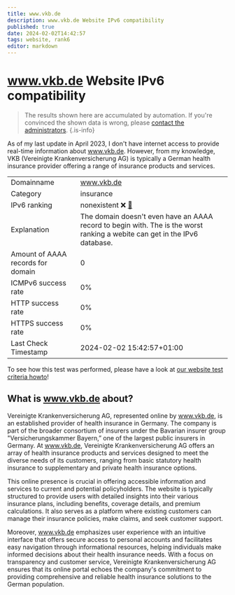 ```yaml
---
title: www.vkb.de
description: www.vkb.de Website IPv6 compatibility
published: true
date: 2024-02-02T14:42:57
tags: website, rank6
editor: markdown
---
```


# www.vkb.de Website IPv6 compatibility

> The results shown here are accumulated by automation. If you're convinced the shown data is wrong, please [contact the administrators](/howto/chat). 
{.is-info}

As of my last update in April 2023, I don't have internet access to provide real-time information about www.vkb.de. However, from my knowledge, VKB (Vereinigte Krankenversicherung AG) is typically a German health insurance provider offering a range of insurance products and services.


|   |   |
| - | - |
| Domainname | www.vkb.de
| Category | insurance |
| IPv6 ranking | nonexistent :x: [🔗](/howto/ranking) |
| Explanation | The domain doesn't even have an AAAA record to begin with. The is the worst ranking a webite can get in the IPv6 database. |
| Amount of AAAA records for domain | 0 |
| ICMPv6 success rate | 0%|
| HTTP success rate | 0% |
| HTTPS success rate | 0% |
| Last Check Timestamp | 2024-02-02 15:42:57+01:00 |

To see how this test was performed, please have a look at [our website test criteria howto](/howto/testcriteria/website)!


## What is www.vkb.de about?
Vereinigte Krankenversicherung AG, represented online by www.vkb.de, is an established provider of health insurance in Germany. The company is part of the broader consortium of insurers under the Bavarian insurer group "Versicherungskammer Bayern,” one of the largest public insurers in Germany. At www.vkb.de, Vereinigte Krankenversicherung AG offers an array of health insurance products and services designed to meet the diverse needs of its customers, ranging from basic statutory health insurance to supplementary and private health insurance options.

This online presence is crucial in offering accessible information and services to current and potential policyholders. The website is typically structured to provide users with detailed insights into their various insurance plans, including benefits, coverage details, and premium calculations. It also serves as a platform where existing customers can manage their insurance policies, make claims, and seek customer support.

Moreover, www.vkb.de emphasizes user experience with an intuitive interface that offers secure access to personal accounts and facilitates easy navigation through informational resources, helping individuals make informed decisions about their health insurance needs. With a focus on transparency and customer service, Vereinigte Krankenversicherung AG ensures that its online portal echoes the company's commitment to providing comprehensive and reliable health insurance solutions to the German population.


